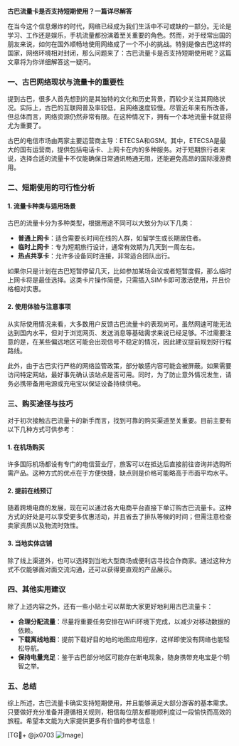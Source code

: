 **古巴流量卡是否支持短期使用？一篇详尽解答**

在当今这个信息爆炸的时代，网络已经成为我们生活中不可或缺的一部分。无论是学习、工作还是娱乐，手机流量都扮演着至关重要的角色。然而，对于经常出国的朋友来说，如何在国外顺畅地使用网络成了一个不小的挑战。特别是像古巴这样的国家，网络环境相对封闭，那么问题来了：古巴流量卡是否支持短期使用呢？这篇文章将为你详细解答这一疑问。

### 一、古巴网络现状与流量卡的重要性

提到古巴，很多人首先想到的是其独特的文化和历史背景，而较少关注其网络状况。实际上，古巴的互联网普及率较低，且网络速度较慢。尽管近年来有所改善，但总体而言，网络资源仍然非常有限。在这种情况下，拥有一个本地流量卡就显得尤为重要了。

古巴的电信市场由两家主要运营商主导：ETECSA和GSM。其中，ETECSA是最大的国有运营商，提供包括电话卡、上网卡在内的多种服务。对于短期旅行者来说，选择合适的流量卡不仅能确保日常通讯畅通无阻，还能避免高昂的国际漫游费用。

### 二、短期使用的可行性分析

#### 1. 流量卡种类与适用场景
古巴的流量卡分为多种类型，根据用途不同可以大致分为以下几类：
- **普通上网卡**：适合需要长时间在线的人群，如留学生或长期居住者。
- **临时上网卡**：专为短期旅行设计，通常有效期为几天到一周左右。
- **热点共享卡**：允许多设备同时连接，非常适合团队出行。

如果你只是计划在古巴短暂停留几天，比如参加某场会议或者短暂度假，那么临时上网卡将是最佳选择。这类卡片操作简便，只需插入SIM卡即可激活使用，并且价格相对实惠。

#### 2. 使用体验与注意事项
从实际使用情况来看，大多数用户反馈古巴流量卡的表现尚可。虽然网速可能无法达到国内水平，但对于浏览网页、发送消息等基础需求来说已经足够。不过需要注意的是，在某些偏远地区可能会出现信号不稳定的情况，因此建议提前规划好行程路线。

此外，由于古巴实行严格的网络监管政策，部分敏感内容可能会被屏蔽。如果需要访问特定网站，最好事先确认该站点是否可用。同时，为了防止意外情况发生，请务必携带备用电源或充电宝以保证设备持续供电。

### 三、购买途径与技巧

对于初次接触古巴流量卡的新手而言，找到可靠的购买渠道至关重要。目前主要有以下几种方式可供参考：

#### 1. 在机场购买
许多国际机场都设有专门的电信营业厅，旅客可以在抵达后直接前往咨询并选购所需产品。这种方式的优点在于方便快捷，缺点则是价格可能略高于市面平均水平。

#### 2. 提前在线预订
随着跨境电商的发展，现在可以通过各大电商平台直接下单订购古巴流量卡。这种方式的好处是可以享受更多优惠活动，并且省去了排队等候的时间；但需注意检查卖家资质以及物流时效性。

#### 3. 当地实体店铺
除了线上渠道外，也可以选择到当地大型商场或便利店寻找合作商家。通过这种方式不仅能够面对面交流沟通，还可以获得更直观的产品展示。

### 四、其他实用建议

除了上述内容之外，还有一些小贴士可以帮助大家更好地利用古巴流量卡：

- **合理分配流量**：尽量将重要任务安排在WiFi环境下完成，以减少对移动数据的依赖。
- **下载离线地图**：提前下载好目的地的地图应用程序，这样即使没有网络也能轻松导航。
- **保持电量充足**：鉴于古巴部分地区可能存在断电现象，随身携带充电宝是个明智之举。

### 五、总结

综上所述，古巴流量卡确实支持短期使用，并且能够满足大部分游客的基本需求。只要做好充分准备并遵循相关规则，相信每位朋友都能顺利度过一段愉快而高效的旅程。希望本文能为大家提供更多有价值的参考信息！

[TG💪+ @jx0703 ![Image](https://github.com/user-attachments/assets/dbca1d08-cadb-493c-b0ec-ad6f7a83f270)]
